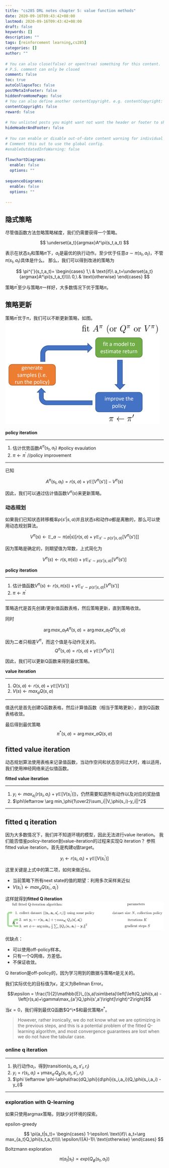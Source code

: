 ```yaml
---
title: "cs285 DRL notes chapter 5: value function methods"
date: 2020-09-16T09:43:42+08:00
lastmod: 2020-09-16T09:43:42+08:00
draft: false
keywords: []
description: ""
tags: [reinforcement learning,cs285]
categories: []
author: ""

# You can also close(false) or open(true) something for this content.
# P.S. comment can only be closed
comment: false
toc: true
autoCollapseToc: false
postMetaInFooter: false
hiddenFromHomePage: false
# You can also define another contentCopyright. e.g. contentCopyright: "This is another copyright."
contentCopyright: false
reward: false

# You unlisted posts you might want not want the header or footer to show
hideHeaderAndFooter: false

# You can enable or disable out-of-date content warning for individual post.
# Comment this out to use the global config.
#enableOutdatedInfoWarning: false

flowchartDiagrams:
  enable: false
  options: ""

sequenceDiagrams: 
  enable: false
  options: ""

---
```


<!--more-->
## 隐式策略
尽管值函数方法忽略策略梯度，我们仍需要获得一个策略。

$$
\underset{a_t}{argmax}A^\pi(s_t,a_t)
$$

表示在状态$s_t$和策略$\pi$下，$a_t$是最优的执行动作。至少优于任意$a\sim \pi(s_t,a_t)$，不管$\pi(s_t,a_t)$具体是什么。
那么，我们可以得到改进的策略为

$$
\pi^{'}(s_t,a_t)=
\begin{cases}
  1,\ & \text{if}\ a_t=\underset{a_t}{argmax}A^\pi(s_t,a_t)\\\\
  0,\ & \text{otherwise}
\end{cases}
$$

策略$\pi^{'}$至少与策略$\pi$一样好，大多数情况下优于策略$\pi$。

## 策略更新
策略$\pi^{'}$优于$\pi$，我们可以不断更新策略，如图。
![](/post/cs285_chapter5/policy_iter.png)

**policy iteration**
***
1. 估计优势函数$A^\pi(s_t,a_t)$ #policy evaulation
2. $\pi\leftarrow\pi^{'}$ //policy improvement
***


已知

$$
A^\pi(s_t,a_t)=r(s,a)+\gamma\mathbb{E}[V^\pi(s')]-V^\pi(s)
$$

因此，我们可以通过估计值函数$V^\pi(s)$来更新策略。

### 动态规划
如果我们已知状态转移概率$p(s'|s,a)$并且状态$s$和动作$a$都是离散的，那么可以使用动态规划算法。

$$
V^\pi(s)\leftarrow \mathbb{E}\_{a\sim\pi(a|s)} \left[r(s,a) + \gamma\mathbb{E}_{s'\sim p(s'|s,a)}\left[V^\pi(s')\right]\right]
$$

因为策略是确定的，则期望值为常数，上式简化为

$$
V^\pi(s)\leftarrow r(s,\pi(s)) + \gamma\mathbb{E}_{s'\sim p(s'|s,a)}\left[V^\pi(s')\right]
$$

**policy iteration**
***
1. 估计值函数$V^\pi(s)\leftarrow r(s,\pi(s))+\gamma\mathbb{E}_{s'\sim p(s'|s,a)}\left[V^\pi(s')\right]$
2. $\pi\leftarrow\pi^{'}$
***
策略迭代是首先创建/更新值函数表格，然后策略更新，直到策略收敛。


同时

$$
\arg max \_{a_t}A^\pi(s,a) = \arg max \_{a_t}Q^\pi(s,a)
$$

因为二者只相差$V^\pi$，而这个值是与动作无关的。
$$Q^\pi(s,a) = r(s,a) + \gamma\mathbb{E}\left[V^\pi(s')\right]$$

因此，我们可以更新Q函数来得到最优策略。

**value iteration**
***
1. $Q(s,a)\leftarrow r(s,a)+\gamma\mathbb{E}[V(s')]$
2. $V(s)\leftarrow max_aQ(s,a)$
***
值迭代是首先创建Q函数表格，然后计算值函数（相当于策略更新），直到Q函数表格收敛。

最后得到最优策略
$$
\pi^*(s,a) = \arg max \_{a}Q(s,a)
$$

## fitted value iteration
动态规划算法使用表格来记录值函数，当动作空间和状态空间过大时，难以适用，我们使用神经网络来近似值函数。

**fitted value iteration**
***
1. $y_i\leftarrow max_{a_i}(r(s_i,a_i)+\gamma\mathbb{E}[V(s_i^{'})])$，仍然需要知道所有动作以及对应的奖励值
2. $\phi\leftarrow \arg min_\phi{1\over2}\sum_i||V_\phi(s_i)-y_i||^2$
***

## fitted q iteration
因为大多数情况下，我们并不知道环境的模型，因此无法进行value iteration。
我们能否借鉴policy-iteration到value-iteration的过程来实现Q iteration？
参照fitted value iteration，首先是构建q值target。

$$y_i\leftarrow r(s_i,a_i)+\gamma\mathbb{E}[V(s_i^{'})]$$

这里关键是上式中的第二项，如何来做近似。
- 当前策略下所有next state的值的期望：利用多次采样来近似
- $V(s_i^{'})\leftarrow max_aQ(s_i^{'},a_i^{'})$

这样就得到**fitted Q iteration**
![](/post/cs285_chapter5/fitted_q_iteration.png)

优缺点：
- 可以使用off-policy样本。
- 只有一个Q网络，方差低。
- 不保证收敛。

Q iteration是off-policy的，因为学习用到的数据与策略$\pi$是无关的。

我们实际优化的目标值为$\epsilon$，定义为Bellman Error。

$$\epsilon = \frac{1}{2}\mathbb{E}\_{(s,a)\sim\beta}\left[\left(Q_\phi(s,a) - \left[r(s,a)+\gamma\max_{a'}Q_\phi(s',a')\right]\right)^2\right]$$

当$\epsilon=0$，我们得到最优Q函数$Q^\*$和最优策略$\pi^*$。
>However, rather ironically, we do not know what we are optimizing in the previous steps, and this is a potential problem of the ﬁtted Q-learning algorithm, and most convergence guarantees are lost when we do not have the tabular case.

### online q iteration

***
1. 执行动作$a_i$，得到transition$(s_i,a_i,s'_i,r_i)$
2. $y_i = r(s_i,a_i) + \gamma \max_{a'}Q_\phi(s_i,a_i,s'_i,r_i)$
3. $\phi \leftarrow \phi-\alpha\frac{dQ_\phi}{d\phi}(s_i,a_i)(Q_\phi(s_i,a_i) - y_i)$
***

### exploration with Q-learning
如果只使用argmax策略，则缺少对环境的探索。

epsilon-greedy

$$
\pi(a_t|s_t)=
\begin{cases}
  1-\epsilon\ \text{if}\ a_t=\arg max_{a_t}Q_\phi(s_t,a_t)\\\\
  \epsilon/({A}-1)\ \text{otherwise}
\end{cases}
$$

Boltzmann exploration

$$
\pi(a_t|s_t)\propto exp(Q_\phi(s_t,a_t))
$$
